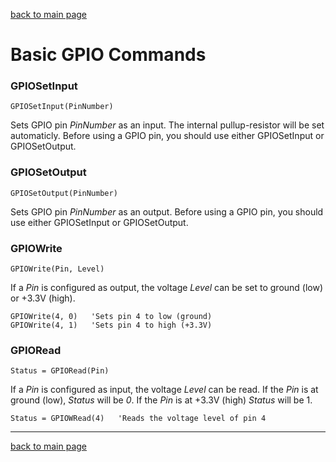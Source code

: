 [back to main page](./index.html)

# Basic GPIO Commands

### GPIOSetInput
```
GPIOSetInput(PinNumber)
```
Sets GPIO pin _PinNumber_ as an input. The internal pullup-resistor will be set automaticly. 
Before using a GPIO pin, you should use either GPIOSetInput or GPIOSetOutput.

### GPIOSetOutput
```
GPIOSetOutput(PinNumber)
```
Sets GPIO pin _PinNumber_ as an output. Before using a GPIO pin, you should use either GPIOSetInput or GPIOSetOutput.

### GPIOWrite
```
GPIOWrite(Pin, Level)
```
If a _Pin_ is configured as output, the voltage _Level_ can be set to ground (low) or +3.3V (high).
```
GPIOWrite(4, 0)   'Sets pin 4 to low (ground)
GPIOWrite(4, 1)   'Sets pin 4 to high (+3.3V)
```

### GPIORead
```
Status = GPIORead(Pin)
```
If a _Pin_ is configured as input, the voltage _Level_ can be read. If the _Pin_ is at ground (low), _Status_ will be _0_. If the _Pin_ is at +3.3V (high) _Status_ will be 1.
```
Status = GPIOWRead(4)   'Reads the voltage level of pin 4
```

***
[back to main page](./index.html)
